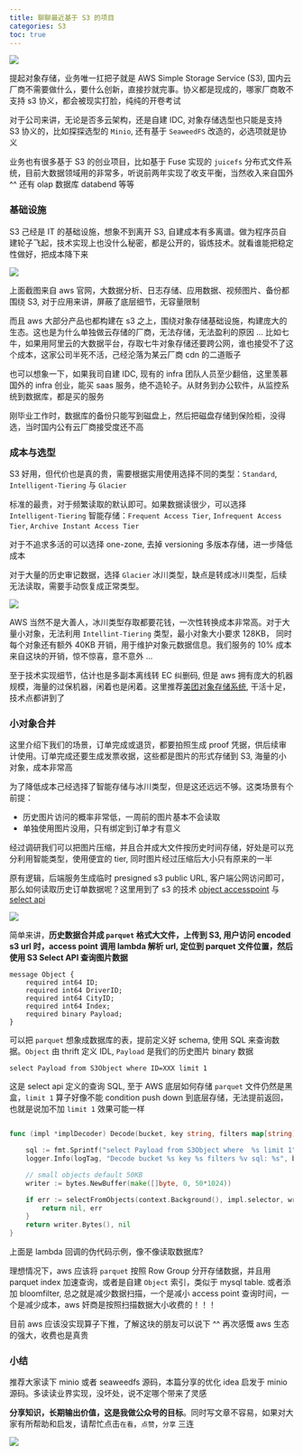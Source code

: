 ```yaml
---
title: 聊聊最近基于 S3 的项目
categories: S3
toc: true
---
```


![](/images/aws-s3-cover.jpg)

提起对象存储，业务唯一扛把子就是 AWS Simple Storage Service (S3), 国内云厂商不需要做什么，要什么创新，直接抄就完事。协义都是现成的，哪家厂商敢不支持 s3 协义，都会被现实打脸，纯纯的开卷考试

对于公司来讲，无论是否多云架构，还是自建 IDC, 对象存储选型也只能是支持 S3 协义的，比如探探选型的 `Minio`, 还有基于 `SeaweedFS` 改造的，必选项就是协义

业务也有很多基于 S3 的创业项目，比如基于 Fuse 实现的 `juicefs` 分布式文件系统，目前大数据领域用的非常多，听说前两年实现了收支平衡，当然收入来自国外 ^^ 还有 olap 数据库 databend 等等

### 基础设施
S3 己经是 IT 的基础设施，想象不到离开 S3, 自建成本有多离谱。做为程序员自建轮子飞起，技术实现上也没什么秘密，都是公开的，锻炼技术。就看谁能把稳定性做好，把成本降下来

![](/images/s3-product-photo.jpg)

上面截图来自 aws 官网，大数据分析、日志存储、应用数据、视频图片、备份都围绕 S3, 对于应用来讲，屏蔽了底层细节，无容量限制

而且 aws 大部分产品也都构建在 s3 之上，围绕对象存储基础设施，构建庞大的生态。这也是为什么单独做云存储的厂商，无法存储，无法盈利的原因 ... 比如七牛，如果用阿里云的大数据平台，存取七牛对象存储还要跨公网，谁也接受不了这个成本，这家公司半死不活，己经沦落为某云厂商 cdn 的二道贩子

也可以想象一下，如果我司自建 IDC, 现有的 infra 团队人员至少翻倍，这里羡慕国外的 infra 创业，能买 saas 服务，绝不造轮子。从财务到办公软件，从监控系统到数据库，都是买的服务

刚毕业工作时，数据库的备份只能写到磁盘上，然后把磁盘存储到保险柜，没得选，当时国内公有云厂商接受度还不高

### 成本与选型
S3 好用，但代价也是真的贵，需要根据实用使用选择不同的类型：`Standard`, `Intelligent-Tiering` 与 `Glacier`

标准的最贵，对于频繁读取的默认即可。如果数据读很少，可以选择 `Intelligent-Tiering` 智能存储：`Frequent Access Tier`, `Infrequent Access Tier`, `Archive Instant Access Tier`

对于不追求多活的可以选择 one-zone, 去掉 versioning 多版本存储，进一步降低成本

对于大量的历史审记数据，选择 `Glacier` 冰川类型，缺点是转成冰川类型，后续无法读取，需要手动恢复成正常类型。

![](/images/aws-s3-prcing.jpg)

AWS 当然不是大善人，冰川类型存取都要花钱，一次性转换成本非常高。对于大量小对象，无法利用 `Intellint-Tiering` 类型，最小对象大小要求 128KB， 同时每个对象还有额外 40KB 开销，用于维护对象元数据信息。我们服务的 10% 成本来自这块的开销，惊不惊喜，意不意外 ... 

至于技术实现细节，估计也是多副本离线转 EC 纠删码, 但是 aws 拥有庞大的机器规模，海量的过保机器，闲着也是闲着。这里推荐[美团对象存储系统]("美团对象存储系统", "https://www.bilibili.com/video/BV1za4y1v7Tb"), 干活十足，技术点都讲到了

### 小对象合并
这里介绍下我们的场景，订单完成或退货，都要拍照生成 proof 凭据，供后续审计使用。订单完成还要生成发票收据，这些都是图片的形式存储到 S3, 海量的小对象，成本非常高

为了降低成本己经选择了智能存储与冰川类型，但是这还远远不够。这类场景有个前提：

* 历史图片访问的概率非常低，一周前的图片基本不会读取
* 单独使用图片没用，只有绑定到订单才有意义

经过调研我们可以把图片压缩，并且合并成大文件按历史时间存储，好处是可以充分利用智能类型，使用便宜的 tier, 同时图片经过压缩后大小只有原来的一半

原有逻辑，后端服务生成临时 presigned s3 public URL, 客户端公网访问即可，那么如何读取历史订单数据呢？这里用到了 s3 的技术 [object accesspoint]("https://aws.amazon.com/blogs/aws/introducing-amazon-s3-object-lambda-use-your-code-to-process-data-as-it-is-being-retrieved-from-s3/", "AWS object accesspoint") 与 [select api]("https://docs.aws.amazon.com/AmazonS3/latest/API/API_SelectObjectContent.html", "S3 Select API")

![](/images/object-accesspoint.jpg)

简单来讲，**历史数据合并成 `parquet` 格式大文件，上传到 S3, 用户访问 encoded s3 url 时，access point 调用 lambda 解析 url, 定位到 parquet 文件位置，然后使用 S3 Select API 查询图片数据**

```
message Object {
	required int64 ID;
	required int64 DriverID;
	required int64 CityID;
	required int64 Index;
	required binary Payload;
}
```
可以把 `parquet` 想象成数据库的表，提前定义好 schema, 使用 SQL 来查询数据。`Object` 由 thrift 定义 IDL, `Payload` 是我们的历史图片 binary 数据

```
select Payload from S3Object where ID=XXX limit 1
```
这是 select api 定义的查询 SQL, 至于 AWS 底层如何存储 `parquet` 文件仍然是黑盒，`limit 1` 算子好像不能 condition push down 到底层存储，无法提前返回，也就是说加不加 `limit 1` 效果可能一样

```go

func (impl *implDecoder) Decode(bucket, key string, filters map[string]string) ([]byte, error) {

	sql := fmt.Sprintf("select Payload from S3Object where  %s limit 1", strings.Join(clauses, " and "))
	logger.Info(logTag, "Decode bucket %s key %s filters %v sql: %s", bucket, key, filters, sql)

	// small objects default 50KB
	writer := bytes.NewBuffer(make([]byte, 0, 50*1024))

	if err := selectFromObjects(context.Background(), impl.selector, writer, bucket, key, sql); err != nil {
		return nil, err
	}
	return writer.Bytes(), nil
}
```
上面是 lambda 回调的伪代码示例，像不像读取数据库?

理想情况下，aws 应该将 `parquet` 按照 Row Group 分开存储数据，并且用 parquet index 加速查询，或者是自建 `Object` 索引，类似于 mysql table. 或者添加 bloomfilter, 总之就是减少数据扫描，一个是减小 access point 查询时间，一个是减少成本，aws 奸商是按照扫描数据大小收费的！！！

目前 aws 应该没实现算子下推，了解这块的朋友可以说下 ^^ 再次感慨 aws 生态的强大，收费也是真贵

### 小结
推荐大家读下 minio 或者 seaweedfs 源码，本篇分享的优化 idea 启发于 minio 源码。多读读业界实现，没坏处，说不定哪个带来了灵感

**分享知识，长期输出价值，这是我做公众号的目标**。同时写文章不容易，如果对大家有所帮助和启发，请帮忙点击`在看`，`点赞`，`分享` 三连

![](/images/dongzerun-weixin-code.png)